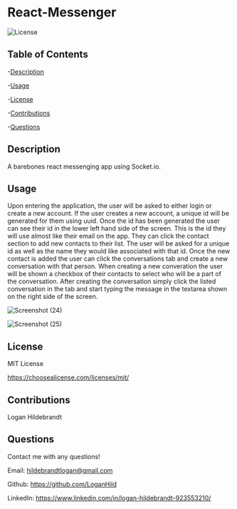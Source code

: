 
  # React-Messenger

  ![License](https://img.shields.io/badge/license-MITLicense-success?style=plastic&logo=appveyor)

  ## Table of Contents
  -[Description](#description)

  -[Usage](#usage)

  -[License](#license)

  -[Contributions](#contributions)

  -[Questions](#questions)


  ## Description
  A barebones react messenging app using Socket.io.

  ## Usage
  Upon entering the application, the user will be asked to either login or create a new account. If the user creates a new account, a unique id will be generated for them using uuid. Once the id has been generated the user can see their id in the lower left hand side of the screen. This is the id they will use almost like their email on the app. They can click the contact section to add new contacts to their list. The user will be asked for a unique id as well as the name they would like associated with that id. Once the new contact is added the user can click the conversations tab and create a new conversation with that person. When creating a new converation the user will be shown a checkbox of their contacts to select who will be a part of the conversation. After creating the conversation simply click the listed conversation in the tab and start typing the message in the textarea shown on the right side of the screen. 
  
  ![Screenshot (24)](https://user-images.githubusercontent.com/82903685/150215415-568b6836-2b76-4b83-b4bb-03d586fa9d66.png)
  
  ![Screenshot (25)](https://user-images.githubusercontent.com/82903685/150216095-db8e59ed-8818-4224-834b-95fd7b7404ac.png)


  ## License
 
  MIT License

  <https://choosealicense.com/licenses/mit/>

  ## Contributions
  Logan Hildebrandt

  ## Questions
  Contact me with any questions!

  Email: <hildebrandtlogan@gmail.com>

  Github: <https://github.com/LoganHild>
  
  LinkedIn: <https://www.linkedin.com/in/logan-hildebrandt-923553210/>
